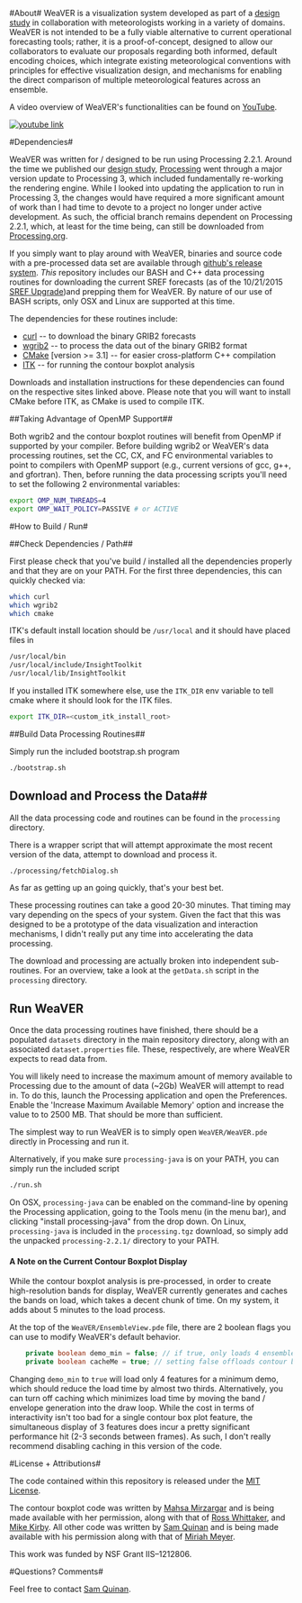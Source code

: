 #About#
WeaVER is a visualization system developed as part of a [design study](http://vdl.sci.utah.edu/publications/2015_infovis_weaver/) in collaboration with meteorologists working in a variety of domains. WeaVER is not intended to be a fully viable alternative to current operational forecasting tools; rather, it is a proof-of-concept, designed to allow our collaborators to evaluate our proposals regarding both informed, default encoding choices, which integrate existing meteorological conventions with principles for effective visualization design, and mechanisms for enabling the direct comparison of multiple meteorological features across an ensemble.

A video overview of WeaVER's functionalities can be found on [YouTube](https://www.youtube.com/watch?v=Egl_z6oF1oI).

[![youtube link](http://i.imgur.com/Hd0XPMF.jpg)](https://www.youtube.com/watch?v=Egl_z6oF1oI)


#Dependencies#

WeaVER was written for / designed to be run using Processing 2.2.1. Around the time we published our [design study](http://vdl.sci.utah.edu/publications/2015_infovis_weaver/), [Processing](https://processing.org) went through a major version update to Processing 3, which included fundamentally re-working the rendering engine. While I looked into updating the application to run in Processing 3, the changes would have required a more significant amount of work than I had time to devote to a project no longer under active development. As such, the official branch remains dependent on Processing 2.2.1, which, at least for the time being, can still be downloaded from [Processing.org](https://processing.org).

If you simply want to play around with WeaVER, binaries and source code with a pre-processed data set are available through [github's release system](https://github.com/samquinan/WeaVER/releases). *This* repository includes our BASH and C++ data processing routines for downloading the current SREF forecasts (as of the 10/21/2015 [SREF Upgrade](http://www.nws.noaa.gov/os/notification/tin15-32srefaae.htm))and prepping them for WeaVER. By nature of our use of BASH scripts, only OSX and Linux are supported at this time.

The dependencies for these routines include:

- [curl](http://curl.haxx.se) -- to download the binary GRIB2 forecasts
- [wgrib2](http://www.cpc.ncep.noaa.gov/products/wesley/wgrib2/) -- to process the data out of the binary GRIB2 format
- [CMake](https://cmake.org) [version >= 3.1] -- for easier cross-platform C++ compilation
- [ITK](http://www.itk.org) -- for running the contour boxplot analysis

Downloads and installation instructions for these dependencies can found on the respective sites linked above. Please note that you will want to install CMake before ITK, as CMake is used to compile ITK. 


##Taking Advantage of OpenMP Support##

Both wgrib2 and the contour boxplot routines will benefit from OpenMP if supported by your compiler. Before building wgrib2 or WeaVER's data processing routines, set the CC, CX, and FC environmental variables to point to compilers with OpenMP support (e.g., current versions of gcc, g++, and gfortran). Then, before running the data processing scripts you'll need to set the following 2 environmental variables:

```bash
export OMP_NUM_THREADS=4
export OMP_WAIT_POLICY=PASSIVE # or ACTIVE
```
 
#How to Build / Run#

##Check Dependencies / Path##

First please check that you've build / installed all the dependencies properly and that they are on your PATH. For the first three dependencies, this can quickly checked via:

```bash
which curl
which wgrib2
which cmake
```

ITK's default install location should be ```/usr/local``` and it should have placed files in

```bash
/usr/local/bin
/usr/local/include/InsightToolkit
/usr/local/lib/InsightToolkit
``` 

If you installed ITK somewhere else, use the ```ITK_DIR``` env variable to tell cmake where it should look for the ITK files.

```bash
export ITK_DIR=<custom_itk_install_root>
``` 

##Build Data Processing Routines##

Simply run the included bootstrap.sh program

```bash
./bootstrap.sh
```

## Download and Process the Data##

All the data processing code and routines can be found in the ```processing``` directory.

There is a wrapper script that will attempt approximate the most recent version of the data, attempt to download and process it.

```bash
./processing/fetchDialog.sh
```

As far as getting up an going quickly, that's your best bet.

These processing routines can take a good 20-30 minutes. That timing may vary depending on the specs of your system. Given the fact that this was designed to be a prototype of the data visualization and interaction mechanisms, I didn't really put any time into accelerating the data processing.

The download and processing are actually broken into independent sub-routines. For an overview, take a look at the ```getData.sh``` script in the ```processing``` directory.


## Run WeaVER ##

Once the data processing routines have finished, there should be a populated ```datasets``` directory in the main repository directory, along with an associated ```dataset.properties``` file. These, respectively, are where WeaVER expects to read data from.

You will likely need to increase the maximum amount of memory available to Processing due to the amount of data (~2Gb) WeaVER will attempt to read in. To do this, launch the Processing application and open the Preferences. Enable the 'Increase Maximum Available Memory' option and increase the value to to 2500 MB. That should be more than sufficient.

The simplest way to run WeaVER is to simply open ```WeaVER/WeaVER.pde``` directly in Processing and run it.

Alternatively, if you make sure ```processing-java``` is on your PATH, you can simply run the included script

```bash
./run.sh
```

On OSX, ```processing-java``` can be enabled on the command-line by opening the Processing application, going to the Tools menu (in the menu bar), and clicking "install processing-java" from the drop down. On Linux, ```processing-java``` is included in the ```processing.tgz``` download, so simply add the unpacked ```processing-2.2.1/``` directory to your PATH.

#### A Note on the Current Contour Boxplot Display ####

While the contour boxplot analysis is pre-processed, in order to create high-resolution bands for display, WeaVER currently generates and caches the bands on load, which takes a decent chunk of time. On my system, it adds about 5 minutes to the load process.  

At the top of the ```WeaVER/EnsembleView.pde``` file, there are 2 boolean flags you can use to modify WeaVER's default behavior.

```java
	private boolean demo_min = false; // if true, only loads 4 ensembles of features
	private boolean cacheMe = true; // setting false offloads contour boxplot envelope generation to the display loop -- shorter load time, but less responsive
```

Changing ```demo_min``` to ```true``` will load only 4 features for a minimum demo, which should reduce the load time by almost two thirds. Alternatively, you can turn off caching which minimizes load time by moving the band / envelope generation into the draw loop. While the cost in terms of interactivity isn't too bad for a single contour box plot feature, the simultaneous display of 3 features does incur a pretty significant performance hit (2-3 seconds between frames). As such, I don't really recommend disabling caching in this version of the code.

#License + Attributions#

The code contained within this repository is released under the [MIT License](https://tldrlegal.com/license/mit-license). 

The contour boxplot code was written by [Mahsa Mirzargar](http://www.cs.miami.edu/home/mirzargar/) and is being made available with her permission, along with that of [Ross Whittaker](http://www.cs.utah.edu/~whitaker/), and [Mike Kirby](http://www.cs.utah.edu/~kirby/). All other code was written by [Sam Quinan](http://www.sci.utah.edu/~samquinan/) and is being made available with his permission along with that of [Miriah Meyer](https://www.cs.utah.edu/~miriah/). 

This work was funded by NSF Grant IIS–1212806.

#Questions? Comments#

Feel free to contact [Sam Quinan](http://www.sci.utah.edu/~samquinan/).
